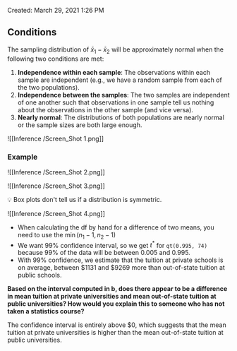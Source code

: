 Created: March 29, 2021 1:26 PM

## Conditions

The sampling distribution of $\bar{x}_1 - \bar{x}_2$ will be approximately normal when the following two conditions are met:

1. **Independence within each sample**: The observations within each sample are independent (e.g., we have a random sample from each of the two populations).
2. **Independence between the samples**: The two samples are independent of one another such that observations in one sample tell us nothing about the observations in the other sample (and vice versa).
3. **Nearly normal**: The distributions of both populations are nearly normal or the sample sizes are both large enough.

![[Inference /Screen_Shot 1.png]]

### Example

![[Inference /Screen_Shot 2.png]]

![[Inference /Screen_Shot 3.png]]

<aside>
💡 Box plots don't tell us if a distribution is symmetric.

</aside>

![[Inference /Screen_Shot 4.png]]

- When calculating the df by hand for a difference of two means, you need to use the $\min(n_1 - 1, n_2 - 1)$
- We want 99% confidence interval, so we get $t^*$ for `qt(0.995, 74)` because 99% of the data will be between 0.005 and 0.995.
- With 99% confidence, we estimate that the tuition at private schools is on average, between $1131 and $9269 more than out-of-state tuition at public schools.

**Based on the interval computed in b, does there appear to be a difference in mean tuition at private universities and mean out-of-state tuition at public universities? How would you explain this to someone who has not taken a statistics course?**

The confidence interval is entirely above $0, which suggests that the mean tuition at private universities is higher than the mean out-of-state tuition at public universities.